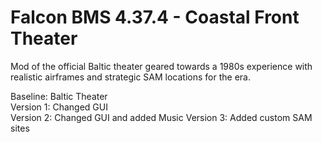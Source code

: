 # Falcon BMS 4.37.4 - Coastal Front Theater
Mod of the official Baltic theater geared towards a 1980s experience with realistic airframes and strategic SAM locations for the era.

Baseline: Baltic Theater  
Version 1: Changed GUI  
Version 2: Changed GUI and added Music 
Version 3: Added custom SAM sites 
